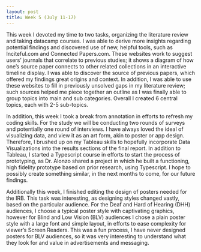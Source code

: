 ```yaml
---
layout: post
title: Week 5 (July 11-17) 
---
```



This week I devoted my time to two tasks, organizing the literature review and taking datacamp courses. I was able to derive more insights regarding potential findings and discovered use of new, helpful tools, such as Inciteful.com and Connected Papers.com. These websites work to suggest users’ journals that correlate to previous studies; it shows a diagram of how one’s source paper connects to other related collections in an interactive timeline display. I was able to discover the source of previous papers, which offered my findings great origins and context. In addition, I was able to use these websites to fill in previously unsolved gaps in my literature review; such sources helped me piece together an outline as I was finally able to group topics into main and sub categories. Overall I created 6 central topics, each with 2-5 sub-topics. 

In addition, this week I took a break from annotation in efforts to refresh my coding skills. For the study we will be conducting two rounds of surveys and potentially one round of interviews. I have always loved the ideal of visualizing data, and view it as an art form, akin to poster or app design. Therefore, I brushed up on my Tableau skills to hopefully incorporate Data Visualizations into the results sections of the final report. In addition to Tableau, I started a Typescript course in efforts to start the process of prototyping, as Dr. Alonzo shared a project in which he built a functioning, high fidelity prototype based on prior research, using Typescript. I hope to possibly create something similar, in the next months to come, for our future findings.

Additionally this week, I finished editing the design of posters needed for the IRB. This task was interesting, as designing styles changed vastly, based on the particular audience. For the Deaf and Hard of Hearing (DHH) audiences, I choose a typical poster style with captivating graphics, however for Blind and Low Vision (BLV)  audiences I chose a plain poster style with a large font and simple layout, in efforts to ease complexity for viewer’s Screen Readers. This was a fun process, I have never designed posters for BLV audiences, so it was very interesting to understand what they look for and value in advertisements and messaging. 
